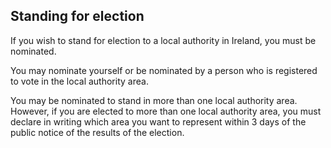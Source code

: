 ##  Standing for election

If you wish to stand for election to a local authority in Ireland, you must be
nominated.

You may nominate yourself or be nominated by a person who is registered to
vote in the local authority area.

You may be nominated to stand in more than one local authority area. However,
if you are elected to more than one local authority area, you must declare in
writing which area you want to represent within 3 days of the public notice of
the results of the election.
